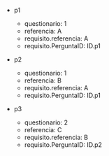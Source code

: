 - p1
  - questionario: 1
  - referencia: A
  - requisito.referencia: A
  - requisito.PerguntaID: ID.p1

- p2
  - questionario: 1
  - referencia: B
  - requisito.referencia: A
  - requisito.PerguntaID: ID.p1


- p3
  - questionario: 2
  - referencia: C
  - requisito.referencia: B
  - requisito.PerguntaID: ID.p2
